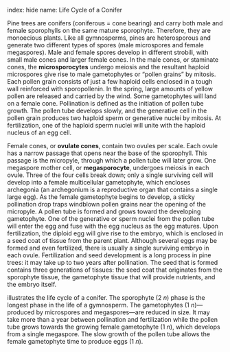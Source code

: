 index: hide
name: Life Cycle of a Conifer

Pine trees are conifers (coniferous = cone bearing) and carry both male and female sporophylls on the same mature sporophyte. Therefore, they are monoecious plants. Like all gymnosperms, pines are heterosporous and generate two different types of spores (male microspores and female megaspores). Male and female spores develop in different strobili, with small male cones and larger female cones. In the male cones, or staminate cones, the  **microsporocytes** undergo meiosis and the resultant haploid microspores give rise to male gametophytes or “pollen grains” by mitosis. Each pollen grain consists of just a few haploid cells enclosed in a tough wall reinforced with sporopollenin. In the spring, large amounts of yellow pollen are released and carried by the wind. Some gametophytes will land on a female cone. Pollination is defined as the initiation of pollen tube growth. The pollen tube develops slowly, and the generative cell in the pollen grain produces two haploid sperm or generative nuclei by mitosis. At fertilization, one of the haploid sperm nuclei will unite with the haploid nucleus of an egg cell.

Female cones, or  **ovulate cones**, contain two ovules per scale. Each ovule has a narrow passage that opens near the base of the sporophyll. This passage is the micropyle, through which a pollen tube will later grow. One megaspore mother cell, or  **megasporocyte**, undergoes meiosis in each ovule. Three of the four cells break down; only a single surviving cell will develop into a female multicellular gametophyte, which encloses archegonia (an archegonium is a reproductive organ that contains a single large egg). As the female gametophyte begins to develop, a sticky pollination drop traps windblown pollen grains near the opening of the micropyle. A pollen tube is formed and grows toward the developing gametophyte. One of the generative or sperm nuclei from the pollen tube will enter the egg and fuse with the egg nucleus as the egg matures. Upon fertilization, the diploid egg will give rise to the embryo, which is enclosed in a seed coat of tissue from the parent plant. Although several eggs may be formed and even fertilized, there is usually a single surviving embryo in each ovule. Fertilization and seed development is a long process in pine trees: it may take up to two years after pollination. The seed that is formed contains three generations of tissues: the seed coat that originates from the sporophyte tissue, the gametophyte tissue that will provide nutrients, and the embryo itself.

 illustrates the life cycle of a conifer. The sporophyte (2 *n*) phase is the longest phase in the life of a gymnosperm. The gametophytes (1 *n*)—produced by microspores and megaspores—are reduced in size. It may take more than a year between pollination and fertilization while the pollen tube grows towards the growing female gametophyte (1 *n*), which develops from a single megaspore. The slow growth of the pollen tube allows the female gametophyte time to produce eggs (1 *n*).
